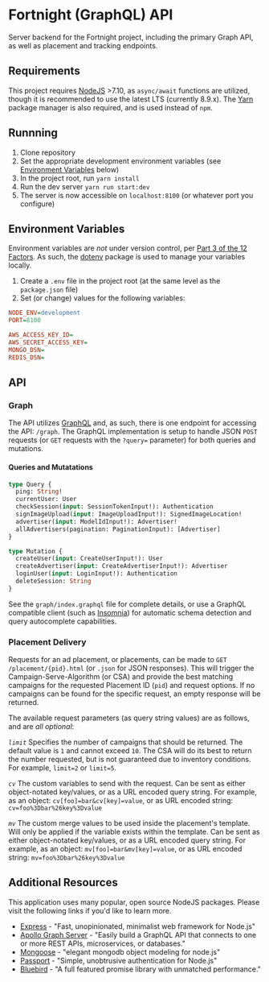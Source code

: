 # Fortnight (GraphQL) API
Server backend for the Fortnight project, including the primary Graph API, as well as placement and tracking endpoints.

## Requirements
This project requires [NodeJS](https://nodejs.org) >7.10, as `async/await` functions are utilized, though it is recommended to use the latest LTS (currently 8.9.x). The [Yarn](https://yarnpkg.com) package manager is also required, and is used instead of `npm`.

## Runnning
1. Clone repository
2. Set the appropriate development environment variables (see [Environment Variables](#environment-variables) below)
2. In the project root, run `yarn install`
3. Run the dev server `yarn run start:dev`
4. The server is now accessible on `localhost:8100` (or whatever port you configure)

## Environment Variables
Environment variables are *not* under version control, per [Part 3 of the 12 Factors](https://12factor.net/config). As such, the [dotenv](https://www.npmjs.com/package/dotenv) package is used to manage your variables locally.
1. Create a `.env` file in the project root (at the same level as the `package.json` file)
2. Set (or change) values for the following variables:
```ini
NODE_ENV=development
PORT=8100

AWS_ACCESS_KEY_ID=
AWS_SECRET_ACCESS_KEY=
MONGO_DSN=
REDIS_DSN=
```

## API
### Graph
The API utilizes [GraphQL](http://graphql.org/learn/) and, as such, there is one endpoint for accessing the API: `/graph`. The GraphQL implementation is setup to handle JSON `POST` requests (or `GET` requests with the `?query=` parameter) for both queries and mutations.
#### Queries and Mutatations
```graphql
type Query {
  ping: String!
  currentUser: User
  checkSession(input: SessionTokenInput!): Authentication
  signImageUpload(input: ImageUploadInput!): SignedImageLocation!
  advertiser(input: ModelIdInput!): Advertiser!
  allAdvertisers(pagination: PaginationInput): [Advertiser]
}

type Mutation {
  createUser(input: CreateUserInput!): User
  createAdvertiser(input: CreateAdvertiserInput!): Advertiser
  loginUser(input: LoginInput!): Authentication
  deleteSession: String
}
```
See the `graph/index.graphql` file for complete details, or use a GraphQL compatible client (such as [Insomnia](https://insomnia.rest/)) for automatic schema detection and query autocomplete capabilities.

### Placement Delivery
Requests for an ad placement, or placements, can be made to `GET /placement/{pid}.html` (or `.json` for JSON responses). This will trigger the Campaign-Serve-Algorithm (or CSA) and provide the best matching campaigns for the requested Placement ID (`pid`) and request options. If no campaigns can be found for the specific request, an empty response will be returned.

The available request parameters (as query string values) are as follows, and are _all optional_:

*`limit`*
Specifies the number of campaigns that should be returned.  The default value is `1` and cannot exceed `10`. The CSA will do its best to return the number requested, but is not guaranteed due to inventory conditions. For example, `limit=2` or `limit=5`.

*`cv`*
The custom variables to send with the request. Can be sent as either object-notated key/values, or as a URL encoded query string. For example, as an object: `cv[foo]=bar&cv[key]=value`, or as URL encoded string: `cv=foo%3Dbar%26key%3Dvalue`

*`mv`*
The custom merge values to be used inside the placement's template. Will only be applied if the variable exists within the template. Can be sent as either object-notated key/values, or as a URL encoded query string. For example, as an object: `mv[foo]=bar&mv[key]=value`, or as URL encoded string: `mv=foo%3Dbar%26key%3Dvalue`

## Additional Resources
This application uses many popular, open source NodeJS packages. Please visit the following links if you'd like to learn more.
- [Express](https://expressjs.com/) - "Fast, unopinionated, minimalist web framework for Node.js"
- [Apollo Graph Server](https://www.apollographql.com/servers) - "Easily build a GraphQL API that connects to one or more
REST APIs, microservices, or databases."
- [Mongoose](http://mongoosejs.com/docs/guide.html) - "elegant mongodb object modeling for node.js"
- [Passport](http://www.passportjs.org/) - "Simple, unobtrusive authentication for Node.js"
- [Bluebird](http://bluebirdjs.com/docs/getting-started.html) - "A full featured promise library with unmatched performance."

